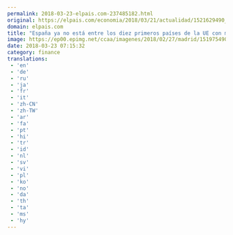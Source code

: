 ```yaml
---
permalink: 2018-03-23-elpais.com-237485182.html
original: https://elpais.com/economia/2018/03/21/actualidad/1521629490_807449.html#?ref=rss&format=simple&link=link
domain: elpais.com
title: "España ya no está entre los diez primeros países de la UE con más vivienda en propiedad"
image: https://ep00.epimg.net/ccaa/imagenes/2018/02/27/madrid/1519754905_133379_1519764156_rrss_normal.jpg
date: 2018-03-23 07:15:32
category: finance
translations: 
 - 'en'
 - 'de'
 - 'ru'
 - 'ja'
 - 'fr'
 - 'it'
 - 'zh-CN'
 - 'zh-TW'
 - 'ar'
 - 'fa'
 - 'pt'
 - 'hi'
 - 'tr'
 - 'id'
 - 'nl'
 - 'sv'
 - 'vi'
 - 'pl'
 - 'ko'
 - 'no'
 - 'da'
 - 'th'
 - 'ta'
 - 'ms'
 - 'hy'
---
```


